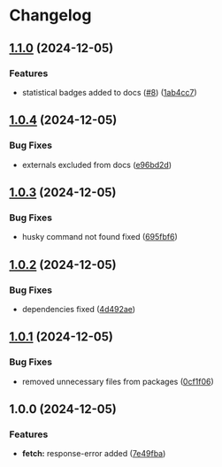 # Changelog

## [1.1.0](https://github.com/evlmaistrenko/js-utils/compare/utils-v1.0.4...utils-v1.1.0) (2024-12-05)


### Features

* statistical badges added to docs ([#8](https://github.com/evlmaistrenko/js-utils/issues/8)) ([1ab4cc7](https://github.com/evlmaistrenko/js-utils/commit/1ab4cc7b8988571e3bb6a8dabccfecbfd60196ba))

## [1.0.4](https://github.com/evlmaistrenko/js-utils/compare/utils-v1.0.3...utils-v1.0.4) (2024-12-05)


### Bug Fixes

* externals excluded from docs ([e96bd2d](https://github.com/evlmaistrenko/js-utils/commit/e96bd2d2159e70bda7d6da91899475914e514ef8))

## [1.0.3](https://github.com/evlmaistrenko/js-utils/compare/utils-v1.0.2...utils-v1.0.3) (2024-12-05)


### Bug Fixes

* husky command not found fixed ([695fbf6](https://github.com/evlmaistrenko/js-utils/commit/695fbf62341b2bf72fc91414f9add876d4413dc0))

## [1.0.2](https://github.com/evlmaistrenko/js-utils/compare/utils-v1.0.1...utils-v1.0.2) (2024-12-05)


### Bug Fixes

* dependencies fixed ([4d492ae](https://github.com/evlmaistrenko/js-utils/commit/4d492aeadb27b83e8ca024695e9fc7500751084b))

## [1.0.1](https://github.com/evlmaistrenko/js-utils/compare/utils-v1.0.0...utils-v1.0.1) (2024-12-05)


### Bug Fixes

* removed unnecessary files from packages ([0cf1f06](https://github.com/evlmaistrenko/js-utils/commit/0cf1f0661e05ac1d00e3631f7083697d0cc1013c))

## 1.0.0 (2024-12-05)


### Features

* **fetch:** response-error added ([7e49fba](https://github.com/evlmaistrenko/js-utils/commit/7e49fba15b7096f06cb61c12eb5d62fac88b4939))
